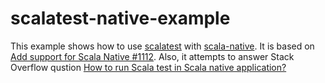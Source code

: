 # scalatest-native-example

This example shows how to use [scalatest](https://github.com/scalatest/scalatest) with [scala-native](https://github.com/scala-native/scala-native). 
It is based on [Add support for Scala Native #1112](https://github.com/scalatest/scalatest/issues/1112). 
Also, it attempts to answer Stack Overflow qustion [How to run Scala test in Scala native application?](https://stackoverflow.com/questions/55474515/how-to-run-scala-test-in-scala-native-application)